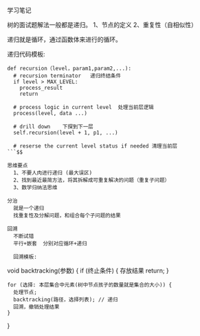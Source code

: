 学习笔记

树的面试题解法一般都是递归。
1、节点的定义
2、重复性（自相似性）

递归就是循环，通过函数体来进行的循环。

递归代码模板:
```
def recursion（level，param1,param2,...):
  # recursion terminator   递归终结条件
  if level > MAX_LEVEL:
    process_result
    return
  
  # process logic in current level  处理当前层逻辑
  process(level, data ...)

  # drill down    下探到下一层
  self.recursion(level + 1, p1, ...)

  # reserse the current level status if needed 清理当前层
```$$

思维要点
  1、不要人肉进行递归 (最大误区)
  2、找到最近最简方法，将其拆解成可重复解决的问题（重复子问题）
  3、数学归纳法思维

分治
  就是一个递归
  找重复性及分解问题，和组合每个子问题的结果

回溯
  不断试错
  平行+嵌套  分别对应循环+递归

  回溯模板:
```
  void backtracking(参数) {
    if (终止条件) {
      存放结果
      return;
    }

    for (选择: 本层集合中元素(树中节点孩子的数量就是集合的大小)) {
      处理节点;
      backtracking(路径，选择列表); // 递归
      回溯，撤销处理结果
    }
  }
```